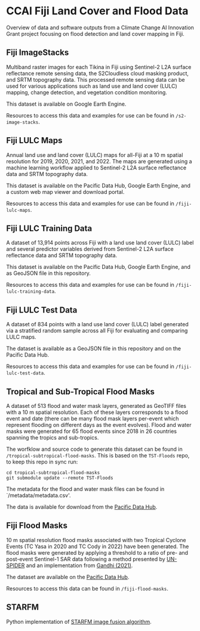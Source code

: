 # CCAI Fiji Land Cover and Flood Data

Overview of data and software outputs from a Climate Change AI Innovation Grant project focusing on flood detection and land cover mapping in Fiji.

## Fiji ImageStacks

Multiband raster images for each Tikina in Fiji using Sentinel-2 L2A surface reflectance remote sensing data, the S2Cloudless cloud masking product, and SRTM topography data. This processed remote sensing data can be used for various applications such as land use and land cover (LULC) mapping, change detection, and vegetation condition monitoring. 

This dataset is available on Google Earth Engine. 

Resources to access this data and examples for use can be found in `/s2-image-stacks`. 


## Fiji LULC Maps

Annual land use and land cover (LULC) maps for all-Fiji at a 10 m spatial resolution for 2019, 2020, 2021, and 2022. The maps are generated using a machine learning workflow applied to Sentinel-2 L2A surface reflectance data and SRTM topography data. 

This dataset is available on the Pacific Data Hub, Google Earth Engine, and a custom web map viewer and download portal.

Resources to access this data and examples for use can be found in `/fiji-lulc-maps`. 


## Fiji LULC Training Data

A dataset of 13,914 points across Fiji with a land use land cover (LULC) label and several predictor variables derived from Sentinel-2 L2A surface reflectance data and SRTM topography data. 

This dataset is available on the Pacific Data Hub, Google Earth Engine, and as GeoJSON file in this repository. 

Resources to access this data and examples for use can be found in `/fiji-lulc-training-data`. 

## Fiji LULC Test Data

A dataset of 834 points with a land use land cover (LULC) label generated via a stratified random sample across all Fiji for evaluating and comparing LULC maps. 

The dataset is available as a GeoJSON file in this repository and on the Pacific Data Hub. 

Resources to access this data and examples for use can be found in `/fiji-lulc-test-data`. 

##  Tropical and Sub-Tropical Flood Masks

A dataset of 513 flood and water mask layers, generated as GeoTIFF files with a 10 m spatial resolution. Each of these layers corresponds to a flood event and date (there can be many flood mask layers per-event which represent flooding on different days as the event evolves). Flood and water masks were generated for 65 flood events since 2018 in 26 countries spanning the tropics and sub-tropics.

The worfklow and source code to generate this dataset can be found in `/tropical-subtropical-flood-masks`. This is based on the `TST-Floods` repo, to keep this repo in sync run:

```
cd tropical-subtropical-flood-masks
git submodule update --remote TST-Floods
```

The metadata for the flood and water mask files can be found in `/metadata/metadata.csv'.

The data is available for download from the [Pacific Data Hub](pacificdata.org/data/dataset/tropical-and-sub-tropical-flood-and-water-masks).

## Fiji Flood Masks

10 m spatial resolution flood masks associated with two Tropical Cyclone Events (TC Yasa in 2020 and TC Cody in 2022) have been generated. The flood masks were generated by applying a threshold to a ratio of pre- and post-event Sentinel-1 SAR data following a method presented by [UN-SPIDER](https://www.un-spider.org/advisory-support/recommended-practices/recommended-practice-google-earth-engine-flood-mapping/step-by-step) and an implementation from [Gandhi (2021)](https://courses.spatialthoughts.com/gee-water-resources-management.html).

The dataset are available on the [Pacific Data Hub](https://pacificdata.org/data/dataset/fiji-flood-masks).

Resources to access this data can be found in `/fiji-flood-masks`. 

## STARFM

Python implementation of [STARFM image fusion algorithm](https://data.nal.usda.gov/dataset/starfm).